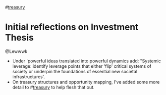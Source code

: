 #[treasury](/tags/treasury.md) 
# Initial reflections on Investment Thesis
@Lewwwk
- Under 'powerful ideas translated into powerful dynamics add: "Systemic leverage: identify leverage points that either 'flip' critical systems of society or underpin the foundations of essential new societal infrastructures'.
- On treasury structures and opportunity mapping, I've added some more detail to #[treasury](/tags/treasury.md) to help flesh that out.

